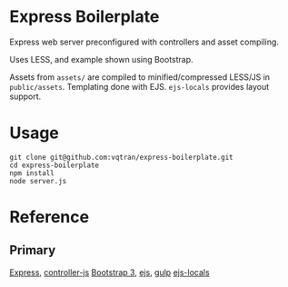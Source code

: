 Express Boilerplate
=======

Express web server preconfigured with controllers and asset compiling.

Uses LESS, and example shown using Bootstrap.

Assets from `assets/` are compiled to minified/compressed LESS/JS in `public/assets`. Templating done with EJS. `ejs-locals` provides layout support.

# Usage

    git clone git@github.com:vqtran/express-boilerplate.git
    cd express-boilerplate
    npm install
    node server.js

# Reference

## Primary
[Express](expressjs.com), 
[controller-js](https://github.com/vqtran/controller-js)
[Bootstrap 3](getbootstrap.com), 
[ejs](https://github.com/visionmedia/ejs), 
[gulp](http://gulpjs.com/)
[ejs-locals](https://github.com/RandomEtc/ejs-locals)

